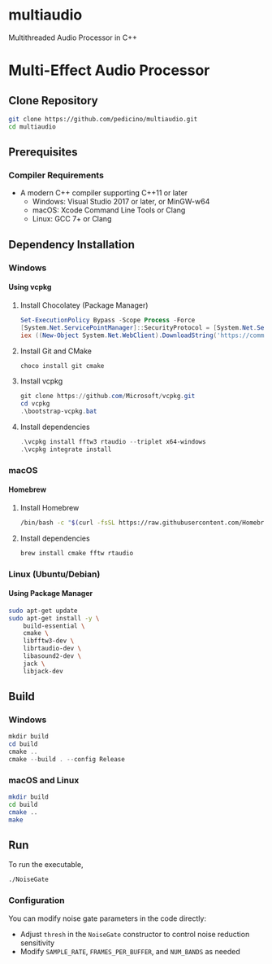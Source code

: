 # multiaudio
Multithreaded Audio Processor in C++

# Multi-Effect Audio Processor

## Clone Repository
```bash
git clone https://github.com/pedicino/multiaudio.git
cd multiaudio
```

## Prerequisites
### Compiler Requirements
- A modern C++ compiler supporting C++11 or later
  - Windows: Visual Studio 2017 or later, or MinGW-w64
  - macOS: Xcode Command Line Tools or Clang
  - Linux: GCC 7+ or Clang

## Dependency Installation
### Windows
#### Using vcpkg
1. Install Chocolatey (Package Manager)
   ```powershell
   Set-ExecutionPolicy Bypass -Scope Process -Force
   [System.Net.ServicePointManager]::SecurityProtocol = [System.Net.ServicePointManager]::SecurityProtocol -bor 3072
   iex ((New-Object System.Net.WebClient).DownloadString('https://community.chocolatey.org/install.ps1'))
   ```
2. Install Git and CMake
   ```powershell
   choco install git cmake
   ```
3. Install vcpkg
   ```powershell
   git clone https://github.com/Microsoft/vcpkg.git
   cd vcpkg
   .\bootstrap-vcpkg.bat
   ```
4. Install dependencies
   ```powershell
   .\vcpkg install fftw3 rtaudio --triplet x64-windows
   .\vcpkg integrate install
   ```

### macOS
#### Homebrew
1. Install Homebrew
   ```bash
   /bin/bash -c "$(curl -fsSL https://raw.githubusercontent.com/Homebrew/install/HEAD/install.sh)"
   ```
2. Install dependencies
   ```bash
   brew install cmake fftw rtaudio
   ```

### Linux (Ubuntu/Debian)
#### Using Package Manager
```bash
sudo apt-get update
sudo apt-get install -y \
    build-essential \
    cmake \
    libfftw3-dev \
    librtaudio-dev \
    libasound2-dev \
    jack \
    libjack-dev
```

## Build
### Windows
```powershell
mkdir build
cd build
cmake ..
cmake --build . --config Release
```

### macOS and Linux
```bash
mkdir build
cd build
cmake ..
make
```

## Run
To run the executable,
```bash
./NoiseGate
```

### Configuration
You can modify noise gate parameters in the code directly:
- Adjust `thresh` in the `NoiseGate` constructor to control noise reduction sensitivity
- Modify `SAMPLE_RATE`, `FRAMES_PER_BUFFER`, and `NUM_BANDS` as needed
